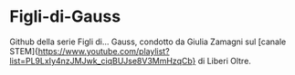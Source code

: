 # Figli-di-Gauss

Github della serie Figli di... Gauss, condotto da Giulia Zamagni sul [canale STEM]{https://www.youtube.com/playlist?list=PL9LxIy4nzJMJwk_ciqBUJse8V3MmHzqCb} di Liberi Oltre.
